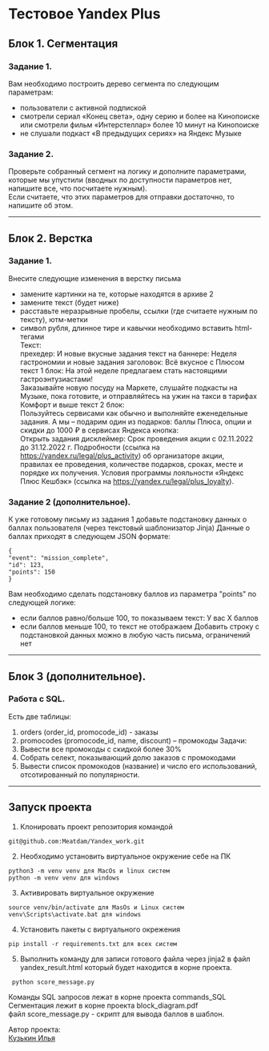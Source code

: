 # Тестовое Yandex Plus

## Блок 1. Сегментация
### Задание 1.
Вам необходимо построить дерево сегмента по следующим параметрам:<br>
- пользователи с активной подпиской
- смотрели сериал «Конец света», одну серию и более на Кинопоиске или смотрели
фильм «Интерстеллар» более 10 минут на Кинопоиске
- не слушали подкаст «В предыдущих сериях» на Яндекс Музыке
### Задание 2.
Проверьте собранный сегмент на логику и дополните параметрами, которые мы упустили (вводных по доступности параметров нет, напишите все, что посчитаете нужным).<br>
Если считаете, что этих параметров для отправки достаточно, то напишите об этом.<br>
_____
## Блок 2. Верстка
### Задание 1.
Внесите следующие изменения в верстку письма
- замените картинки на те, которые находятся в архиве 2
- замените текст (будет ниже)
- расставьте неразрывные пробелы, ссылки (где считаете нужным по тексту), ютм-метки
- символ рубля, длинное тире и кавычки необходимо вставить html-тегами<br>
Текст:<br>
прехедер: И новые вкусные задания текст на баннере: Неделя гастрономии и
новые задания заголовок: Всё вкусное с Плюсом текст 1 блок: На этой неделе предлагаем стать настоящими гастроэнтузиастами!<br>
Заказывайте новую посуду на Маркете, слушайте подкасты на Музыке, пока готовите, и отправляйтесь на ужин на такси в тарифах Комфорт и выше текст 2 блок:<br>
Пользуйтесь сервисами как обычно и выполняйте еженедельные задания. А мы – подарим один из подарков: баллы Плюса, опции и скидки до 1000 ₽ в сервисах Яндекса кнопка:<br>
Открыть задания дисклеймер: Срок проведения акции с 02.11.2022 до 31.12.2022 г. Подробности (ссылка на https://yandex.ru/legal/plus_activity) об организаторе акции,<br>
правилах ее проведения, количестве подарков, сроках, месте и порядке их получения. Условия программы лояльности «Яндекс Плюс Кешбэк» (ссылка на https://yandex.ru/legal/plus_loyalty).
### Задание 2 (дополнительное).
К уже готовому письму из задания 1 добавьте подстановку данных о баллах пользователя (через текстовый шаблонизатор Jinja) Данные о баллах приходят в следующем JSON формате:
```
{
"event": "mission_complete",
"id": 123,
"points": 150
}
```
Вам необходимо сделать подстановку баллов из параметра "points" по следующей логике:
- если баллов равно/больше 100, то показываем текст: У вас Х баллов
- если баллов меньше 100, то текст не отображаем
Добавить строку с подстановкой данных можно в любую часть письма, ограничений нет
______
## Блок 3 (дополнительное).
### Работа с SQL.
Есть две таблицы:
1. orders (order_id, promocode_id) - заказы
2. promocodes (promocode_id, name, discount) – промокоды
Задачи:
1. Вывести все промокоды с скидкой более 30%
2. Собрать селект, показывающий долю заказов с промокодами
3. Вывести список промокодов (название) и число его использований, отсотированный по популярности.
_____
## Запуск проекта 
1. Клонировать проект репозитория командой 
```
git@github.com:Meatdam/Yandex_work.git
```
2. Необходимо установить виртуальное окружение себе на ПК
```
python3 -m venv venv для MacOs и linux систем
python -m venv venv для windows
```
3. Активировать виртуальное окружение
```
source venv/bin/activate для MasOs и Linux систем
venv\Scripts\activate.bat для windows
```
4. Установить пакеты с виртуального окрежения
```
pip install -r requirements.txt для всех систем
```
5. Выполнить команду для записи готового файла через jinja2 в файл yandex_result.html который будет находится в корне проекта.
```
 python score_message.py   
```
Команды SQL запросов лежат в корне проекта commands_SQL<br>
Сегментация лежит в корне проекта block_diagram.pdf<br>
файл score_message.py - скрипт для вывода баллов в шаблон.

Автор проекта:<br>
[Кузькин Илья](https://github.com/Meatdam)

